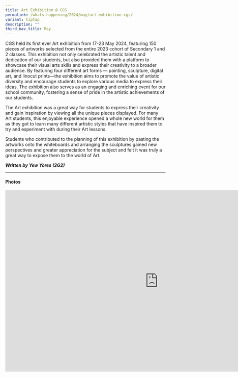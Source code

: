 ```yaml
---
title: Art Exhibition @ CGS
permalink: /whats-happening/2024/may/art-exhibition-cgs/
variant: tiptap
description: ""
third_nav_title: May
---
```

<p>CGS held its first ever Art exhibition from 17-23 May 2024, featuring&nbsp;150
pieces of artworks&nbsp;selected from the&nbsp;entire 2023 cohort of Secondary
1 and 2 classes. This exhibition not only celebrated the artistic talent
and dedication of our students, but also provided them with a platform
to showcase their visual arts skills and express their creativity to a
broader audience. By featuring four different art forms — painting, sculpture,
digital art, and linocut prints—the exhibition aims to promote the value
of artistic diversity and encourage students to explore various media to
express their ideas. The exhibition also serves as an engaging and enriching
event for our school community, fostering a sense of pride in the artistic
achievements of our students.</p>
<p></p>
<p>The Art exhibition was a great way for students to express their creativity
and gain inspiration by viewing all the unique pieces displayed. For many
Art students, this enjoyable experience opened a whole new world for them
as they got to learn many different artistic styles that have inspired
them to try and experiment with during their Art lessons.</p>
<p>Students who contributed to the planning of this exhibition by pasting
the artworks onto the whiteboards and arranging the sculptures gained new
perspectives and greater appreciation for the subject and felt it was truly
a great way to expose them to the world of Art.</p>
<p></p>
<p><strong><em>Written by Yew Yores (2G2)</em></strong>
</p>
<hr>
<h4>Photos</h4>
<div class="iframe-wrapper">
<iframe height="569" width="960" allowfullscreen="true" frameborder="0" src="https://docs.google.com/presentation/d/e/2PACX-1vQlYzGSsSR3MAbdIgXbUaUZUlobH7wvz3NhkJsdy843gMn8JCtgWc5ftSTu9ge1fCG0ob990QyWV45n/embed?start=true&amp;loop=true&amp;delayms=3000"></iframe>
</div>
<p></p>